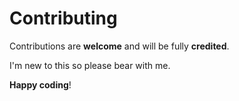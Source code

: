 # Contributing

Contributions are **welcome** and will be fully **credited**.

I'm new to this so please bear with me.

**Happy coding**!
